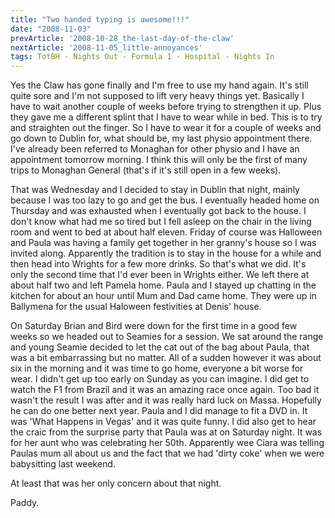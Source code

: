 ```yaml
---
title: "Two handed typing is awesome!!!"
date: "2008-11-03"
prevArticle: '2008-10-28_the-last-day-of-the-claw'
nextArticle: '2008-11-05_little-annoyances'
tags: TotBH - Nights Out - Formula 1 - Hospital - Nights In
---
```

Yes the Claw has gone finally and I'm free to use my hand again. It's still quite sore and I'm not supposed to lift very heavy things yet. Basically I have to wait another couple of weeks before trying to strengthen it up. Plus they gave me a different splint that I have to wear while in bed. This is to try and straighten out the finger. So I have to wear it for a couple of weeks and go down to Dublin for, what should be, my last physio appointment there. I've already been referred to Monaghan for other physio and I have an appointment tomorrow morning. I think this will only be the first of many trips to Monaghan General (that's if it's still open in a few weeks).

That was Wednesday and I decided to stay in Dublin that night, mainly because I was too lazy to go and get the bus. I eventually headed home on Thursday and was exhausted when I eventually got back to the house. I don't know what had me so tired but I fell asleep on the chair in the living room and went to bed at about half eleven. Friday of course was Halloween and Paula was having a family get together in her granny's house so I was invited along. Apparently the tradition is to stay in the house for a while and then head into Wrights for a few more drinks. So that's what we did. It's only the second time that I'd ever been in Wrights either. We left there at about half two and left Pamela home. Paula and I stayed up chatting in the kitchen for about an hour until Mum and Dad came home. They were up in Ballymena for the usual Haloween festivities at Denis' house.

On Saturday Brian and Bird were down for the first time in a good few weeks so we headed out to Seamies for a session. We sat around the range and young Seamie decided to let the cat out of the bag about Paula, that was a bit embarrassing but no matter. All of a sudden however it was about six in the morning and it was time to go home, everyone a bit worse for wear. I didn't get up too early on Sunday as you can imagine. I did get to watch the F1 from Brazil and it was an amazing race once again. Too bad it wasn't the result I was after and it was really hard luck on Massa. Hopefully he can do one better next year. Paula and I did manage to fit a DVD in. It was 'What Happens in Vegas' and it was quite funny. I did also get to hear the craic from the surprise party that Paula was at on Saturday night. It was for her aunt who was celebrating her 50th. Apparently wee Ciara was telling Paulas mum all about us and the fact that we had 'dirty coke' when we were babysitting last weekend.

At least that was her only concern about that night.

Paddy.